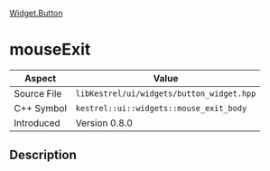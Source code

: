 [Widget.Button](index.md)
# mouseExit
| Aspect | Value |
| --- | --- |
| Source File | `libKestrel/ui/widgets/button_widget.hpp` |
| C++ Symbol | `kestrel::ui::widgets::mouse_exit_body` |
| Introduced | Version 0.8.0 |
## Description
